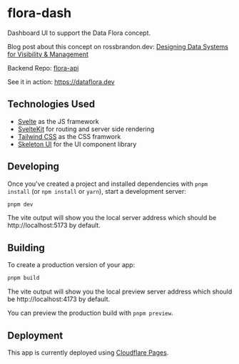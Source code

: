 # flora-dash

Dashboard UI to support the Data Flora concept.

Blog post about this concept on rossbrandon.dev:
[Designing Data Systems for Visibility & Management](https://rossbrandon.dev/posts/designing-data-systems-with-visibility/)

Backend Repo: [flora-api](https://github.com/rossbrandon/flora-api)

See it in action: https://dataflora.dev

## Technologies Used

- [Svelte](https://svelte.dev/) as the JS framework
- [SvelteKit](https://kit.svelte.dev/) for routing and server side rendering
- [Tailwind CSS](https://tailwindcss.com/) as the CSS framwork
- [Skeleton UI](https://www.skeleton.dev/) for the UI component library

## Developing

Once you've created a project and installed dependencies with `pnpm install` (or `npm install` or `yarn`), start a development server:

```bash
pnpm dev
```

The vite output will show you the local server address which should be http://localhost:5173 by default.

## Building

To create a production version of your app:

```bash
pnpm build
```

The vite output will show you the local preview server address which should be http://localhost:4173 by default.

You can preview the production build with `pnpm preview`.

## Deployment

This app is currently deployed using [Cloudflare Pages](https://pages.cloudflare.com/).
